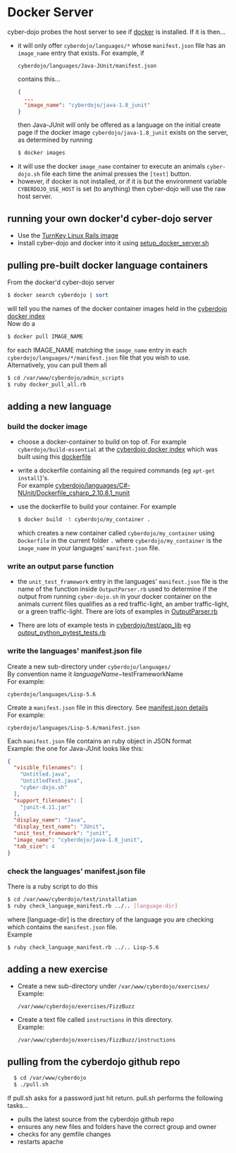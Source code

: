 
Docker Server
=============
cyber-dojo probes the host server to see if [docker](https://www.docker.io/)
is installed. If it is then...
  * it will only offer `cyberdojo/languages/*` whose `manifest.json` file
    has an `image_name` entry that exists. For example, if
    ```
    cyberdojo/languages/Java-JUnit/manifest.json
    ```
    contains this...
    ```json
    {
      ...
      "image_name": "cyberdojo/java-1.8_junit"
    }
    ```
    then Java-JUnit will only be offered as a language on the
    initial create page if the docker image `cyberdojo/java-1.8_junit` exists
    on the server, as determined by running
    ```bash
    $ docker images
    ```
  * it will use the docker `image_name` container to execute an animals
    `cyber-dojo.sh` file each time the animal presses the `[test]` button.
  * however, if docker is not installed, or if it is but the environment variable
    `CYBERDOJO_USE_HOST` is set (to anything) then cyber-dojo will use the raw
    host server.


running your own docker'd cyber-dojo server
-------------------------------------------
  * Use the [TurnKey Linux Rails image](http://www.turnkeylinux.org/rails)
  * Install cyber-dojo and docker into it using
    [setup_docker_server.sh](https://raw.githubusercontent.com/JonJagger/cyberdojo/master/admin_scripts/setup_docker_server.sh)


pulling pre-built docker language containers
--------------------------------------------
From the docker'd cyber-dojo server
```bash
$ docker search cyberdojo | sort
```
will tell you the names of the docker container images held in the
[cyberdojo docker index](https://index.docker.io/u/cyberdojo/)
<br>Now do a
```bash
$ docker pull IMAGE_NAME
```
for each IMAGE_NAME matching the `image_name` entry in
each `cyberdojo/languages/*/manifest.json` file that you wish to use.
Alternatively, you can pull them all
```bash
$ cd /var/www/cyberdojo/admin_scripts
$ ruby docker_pull_all.rb
```


adding a new language
---------------------

### build the docker image

  * choose a docker-container to build on top of. For example
    `cyberdojo/build-essential`
    at the [cyberdojo docker index](https://index.docker.io/u/cyberdojo/)
    which was built using this [dockerfile](https://github.com/JonJagger/cyberdojo/blob/master/languages/C-assert/Dockerfile_build_essential)

  * write a dockerfile containing all the
    required commands (eg `apt-get install`)'s.
    <br>For example
    [cyberdojo/languages/C#-NUnit/Dockerfile_csharp_2.10.8.1_nunit](https://github.com/JonJagger/cyberdojo/blob/master/languages/C%23-NUnit/Dockerfile_csharp_2.10.8.1_nunit)

  * use the dockerfile to build your container. For example
    ```bash
    $ docker build -t cyberdojo/my_container .
    ```
    which creates a new container called `cyberdojo/my_container`
    using `Dockerfile` in the current folder `.`
    where `cyberdojo/my_container` is the `image_name` in your
    languages' `manifest.json` file.


### write an output parse function

  * the `unit_test_framework` entry in the languages' `manifest.json`
    file is the name of the function inside `OutputParser.rb`
    used to determine if the output from running `cyber-dojo.sh` in your docker
    container on the animals current files qualifies as a red traffic-light, an amber
    traffic-light, or a green traffic-light.
    There are lots of examples in
    [OutputParser.rb](https://github.com/JonJagger/cyberdojo/blob/master/app/lib/OutputParser.rb)

  * There are lots of example tests in
    [cyberdojo/test/app_lib](https://github.com/JonJagger/cyberdojo/tree/master/test/app_lib)
    eg
    [output_python_pytest_tests.rb](https://github.com/JonJagger/cyberdojo/blob/master/test/app_lib/output_python_pytest_tests.rb)

### write the languages' manifest.json file

Create a new sub-directory under `cyberdojo/languages/`
<br>By convention name it $languageName-$testFrameworkName
<br>For example:
  ```
  cyberdojo/languages/Lisp-5.6
  ```
Create a `manifest.json` file in this directory.
See [manifest.json details](misc.md)
<br>For example:
  ```
  cyberdojo/languages/Lisp-5.6/manifest.json
  ```
Each `manifest.json` file contains an ruby object in JSON format
<br>Example: the one for Java-JUnit looks like this:
```json
{
  "visible_filenames": [
    "Untitled.java",
    "UntitledTest.java",
    "cyber-dojo.sh"
  ],
  "support_filenames": [
    "junit-4.11.jar"
  ],
  "display_name": "Java",
  "display_test_name": "JUnit",
  "unit_test_framework": "junit",
  "image_name": "cyberdojo/java-1.8_junit",
  "tab_size": 4
}
```

### check the languages' manifest.json file
There is a ruby script to do this
```bash
$ cd /var/www/cyberdojo/test/installation
$ ruby check_language_manifest.rb ../.. [language-dir]
```
where [language-dir] is the directory of the language you are checking
which contains the `manifest.json` file.
<br>Example
```bash
$ ruby check_language_manifest.rb ../.. Lisp-5.6
```


adding a new exercise
---------------------
  * Create a new sub-directory under `/var/www/cyberdojo/exercises/`
    <br>Example:
    ```
    /var/www/cyberdojo/exercises/FizzBuzz
    ```
  * Create a text file called `instructions` in this directory.
    <br>Example:
    ```
    /var/www/cyberdojo/exercises/FizzBuzz/instructions
    ```


pulling from the cyberdojo github repo
--------------------------------------
```bash
  $ cd /var/www/cyberdojo
  $ ./pull.sh
```
If pull.sh asks for a password just hit return.
pull.sh performs the following tasks...
  * pulls the latest source from the cyberdojo github repo
  * ensures any new files and folders have the correct group and owner
  * checks for any gemfile changes
  * restarts apache
